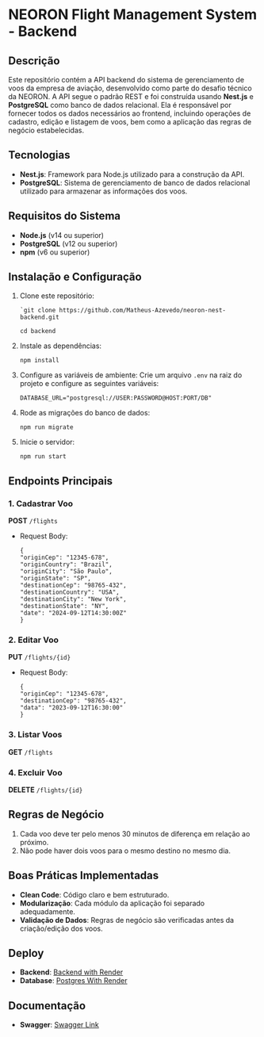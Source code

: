 # NEORON Flight Management System - Backend

## Descrição

Este repositório contém a API backend do sistema de gerenciamento de voos da empresa de aviação, desenvolvido como parte do desafio técnico da NEORON. A API segue o padrão REST e foi construída usando **Nest.js** e **PostgreSQL** como banco de dados relacional. Ela é responsável por fornecer todos os dados necessários ao frontend, incluindo operações de cadastro, edição e listagem de voos, bem como a aplicação das regras de negócio estabelecidas.

## Tecnologias

- **Nest.js**: Framework para Node.js utilizado para a construção da API.
- **PostgreSQL**: Sistema de gerenciamento de banco de dados relacional utilizado para armazenar as informações dos voos.

## Requisitos do Sistema

- **Node.js** (v14 ou superior)
- **PostgreSQL** (v12 ou superior)
- **npm** (v6 ou superior)

## Instalação e Configuração

1.  Clone este repositório:

        `git clone https://github.com/Matheus-Azevedo/neoron-nest-backend.git

    `cd backend`

2.  Instale as dependências:

    `npm install`

3.  Configure as variáveis de ambiente: Crie um arquivo `.env` na raiz do projeto e configure as seguintes variáveis:

    ```
    DATABASE_URL="postgresql://USER:PASSWORD@HOST:PORT/DB"
    ```

4.  Rode as migrações do banco de dados:

    `npm run migrate`

5.  Inicie o servidor:

    `npm run start`

## Endpoints Principais

### 1. Cadastrar Voo

**POST** `/flights`

- Request Body:

  ```
  {
  "originCep": "12345-678",
  "originCountry": "Brazil",
  "originCity": "São Paulo",
  "originState": "SP",
  "destinationCep": "98765-432",
  "destinationCountry": "USA",
  "destinationCity": "New York",
  "destinationState": "NY",
  "date": "2024-09-12T14:30:00Z"
  }
  ```

### 2. Editar Voo

**PUT** `/flights/{id}`

- Request Body:

  ```
  {
  "originCep": "12345-678",
  "destinationCep": "98765-432",
  "data": "2023-09-12T16:30:00"
  }
  ```

### 3. Listar Voos

**GET** `/flights`

### 4. Excluir Voo

**DELETE** `/flights/{id}`

## Regras de Negócio

1.  Cada voo deve ter pelo menos 30 minutos de diferença em relação ao próximo.
2.  Não pode haver dois voos para o mesmo destino no mesmo dia.

## Boas Práticas Implementadas

- **Clean Code**: Código claro e bem estruturado.
- **Modularização**: Cada módulo da aplicação foi separado adequadamente.
- **Validação de Dados**: Regras de negócio são verificadas antes da criação/edição dos voos.

## Deploy

- **Backend**: [Backend with Render](https://neoron-nest-backend.onrender.com/)
- **Database**: [Postgres With Render](https://dashboard.render.com/d/dpg-crguost6l47c73c08lb0-a)

## Documentação

- **Swagger**: [Swagger Link](https://neoron-nest-backend.onrender.com/api)
